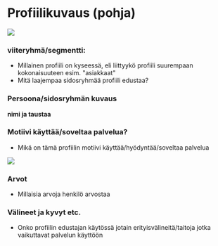 # Profiilikuvaus (pohja)

![](https://openclipart.org/image/400px/svg_to_png/17910/Angelo-Gemmi-female-face.png)

### viiteryhmä/segmentti:

* Millainen profiili on kyseessä, eli liittyykö profiili suurempaan kokonaisuuteen esim. "asiakkaat"
* Mitä laajempaa sidosryhmää profiili edustaa?

### Persoona/sidosryhmän kuvaus

**nimi ja taustaa**

### Motiivi käyttää/soveltaa palvelua? 

* Mikä on tämä profiilin motiivi käyttää/hyödyntää/soveltaa palvelua

![](https://openclipart.org/image/300px/svg_to_png/291313/why.png)


### Arvot  

* Millaisia arvoja henkilö arvostaa

### Välineet ja kyvyt etc.

* Onko profiilin edustajan käytössä jotain erityisvälineitä/taitoja jotka vaikuttavat palvelun käyttöön

